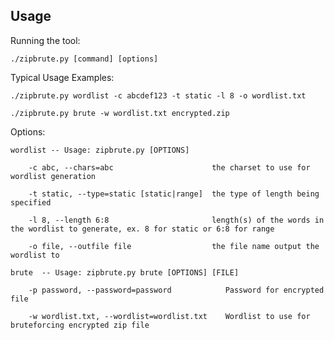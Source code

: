 ## Usage ##

Running the tool:
    
    ./zipbrute.py [command] [options]

Typical Usage Examples:

    ./zipbrute.py wordlist -c abcdef123 -t static -l 8 -o wordlist.txt

    ./zipbrute.py brute -w wordlist.txt encrypted.zip

Options:

    wordlist -- Usage: zipbrute.py [OPTIONS]

        -c abc, --chars=abc                      the charset to use for wordlist generation

        -t static, --type=static [static|range]  the type of length being specified

        -l 8, --length 6:8                       length(s) of the words in the wordlist to generate, ex. 8 for static or 6:8 for range

        -o file, --outfile file                  the file name output the wordlist to
    
    brute  -- Usage: zipbrute.py brute [OPTIONS] [FILE]
       
        -p password, --password=password            Password for encrypted file
        
        -w wordlist.txt, --wordlist=wordlist.txt    Wordlist to use for bruteforcing encrypted zip file
